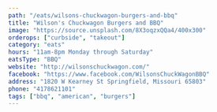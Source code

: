 ```yaml
---
path: "/eats/wilsons-chuckwagon-burgers-and-bbq"
title: "Wilson's Chuckwagon Burgers and BBQ"
image: "https://source.unsplash.com/8X3oqzxQQa4/400x300"
orderops: ["curbside", "takeout"]
category: "eats"
hours: "11am-8pm Monday through Saturday"
eatsType: "BBQ"
website: "http://wilsonschuckwagon.com/"
facebook: "https://www.facebook.com/WilsonsChuckWagonBBQ"
address: "1820 W Kearney St Springfield, Missouri 65803"
phone: "4178621101"
tags: ["bbq", "american", "burgers"]
---
```

